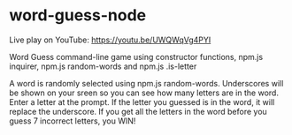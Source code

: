 # word-guess-node

Live play on YouTube:  https://youtu.be/UWQWqVg4PYI

Word Guess command-line game using constructor functions, npm.js inquirer, npm.js random-words and npm.js .is-letter

A word is randomly selected using npm.js random-words.
Underscores will be shown on your sreen so you can see how many letters are in the word.
Enter a letter at the prompt.
If the letter you guessed is in the word, it will replace the underscore.
If you get all the letters in the word before you guess 7 incorrect letters, you WIN!

